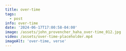 ```yaml
---
title: over-time
tags:
  - post
info: over-time
date: '2024-06-17T17:00:58-04:00'
image: /assets/john_provencher_haha_over-time_012.jpg
video: /assets/over-time-placeholder.mp4
imageAlt: 'over-time, verse'
---
```


